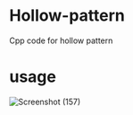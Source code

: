 # Hollow-pattern
Cpp code for hollow pattern
# usage
![Screenshot (157)](https://user-images.githubusercontent.com/49730497/86244207-3cba1180-bbc5-11ea-8223-23884aa1ff5d.png)
